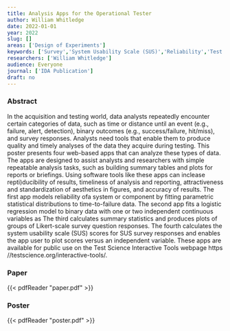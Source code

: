 ```yaml
---
title: Analysis Apps for the Operational Tester
author: William Whitledge
date: 2022-01-01
year: 2022
slug: []
areas: ['Design of Experiments']
keywords: ['Survey','System Usability Scale (SUS)','Reliability','Test Science','Logistic Regression','Binary Response','Likert Response','Interactive Web Application','Reproducibility','Shiny']
researchers: ['William Whitledge']
audience: Everyone
journal: ['IDA Publication']
draft: no
---
```




### Abstract

In the acquisition and testing world, data analysts repeatedly encounter certain categories of data, such as time or distance until an event (e.g., failure, alert, detection), binary outcomes (e.g., success/failure, hit/miss), and survey responses. Analysts need tools that enable them to produce quality and timely analyses of the data they acquire during testing. This poster presents four web-based apps that can analyze these types of data. The apps are designed to assist analysts and researchers with simple repeatable analysis tasks, such as building summary tables and plots for reports or briefings. Using software tools like these apps can inclease repti)ducibility of results, timeliness of analysis and reporting, attractiveness and standardization of aesthetics in figures, and accuracy of results. The first app models reliability ofa system or component by fitting parametric statistical distributions to time-to-failure data. The second app fits a logistic regression model to binary data with one or two independent continuous variables as The third calculates summary statistics and produces plots of groups of Likert-scale survey question responses. The fourth calculates the system usability scale (SUS) scores for SUS survey responses and enables the app user to plot scores versus an independent variable. These apps are available for public use on the Test Science Interactive Tools webpage https //testscience.org/interactive-tools/.



### Paper 
 {{< pdfReader "paper.pdf" >}}

### Poster 
 {{< pdfReader "poster.pdf" >}}
